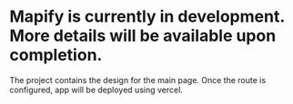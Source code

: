 <div>
  <h1>
    Mapify is currently in development. More details will be available upon completion.
  </h1>
  <p>
    The project contains the design for the main page. Once the route is configured, app will be deployed using vercel.
  </p>
</div>